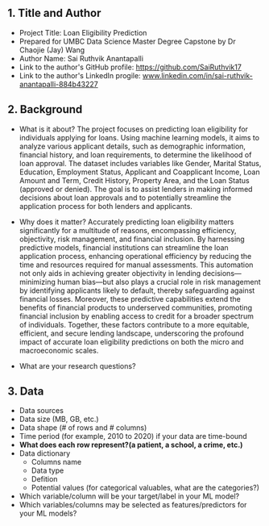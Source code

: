 ## 1. Title and Author

- Project Title: Loan Eligibility Prediction
- Prepared for UMBC Data Science Master Degree Capstone by Dr Chaojie (Jay) Wang
- Author Name: Sai Ruthvik Anantapalli
- Link to the author's GitHub profile: https://github.com/SaiRuthvik17
- Link to the author's LinkedIn progile: www.linkedin.com/in/sai-ruthvik-anantapalli-884b43227
    
## 2. Background

- What is it about?
  The project focuses on predicting loan eligibility for individuals applying for loans. Using machine learning models, it aims to analyze various applicant details, such as demographic information, financial history, and loan requirements, to determine the likelihood of loan approval. The dataset includes variables like Gender, Marital Status, Education, Employment Status, Applicant and Coapplicant Income, Loan Amount and Term, Credit History, Property Area, and the Loan Status (approved or denied). The goal is to assist lenders in making informed decisions about loan approvals and to potentially streamline the application process for both lenders and applicants.
  
- Why does it matter? 
  Accurately predicting loan eligibility matters significantly for a multitude of reasons, encompassing efficiency, objectivity, risk management, and financial inclusion. By harnessing predictive models, financial institutions can streamline the loan application process, enhancing operational efficiency by reducing the time and resources required for manual assessments. This automation not only aids in achieving greater objectivity in lending decisions—minimizing human bias—but also plays a crucial role in risk management by identifying applicants likely to default, thereby safeguarding against financial losses. Moreover, these predictive capabilities extend the benefits of financial products to underserved communities, promoting financial inclusion by enabling access to credit for a broader spectrum of individuals. Together, these factors contribute to a more equitable, efficient, and secure lending landscape, underscoring the profound impact of accurate loan eligibility predictions on both the micro and macroeconomic scales.
  
- What are your research questions?
  
  
## 3. Data 

- Data sources
- Data size (MB, GB, etc.)
- Data shape (# of rows and # columns)
- Time period (for example, 2010 to 2020) if your data are time-bound
- **What does each row represent?(a patient, a school, a crime, etc.)**
- Data dictionary
  - Columns name
  - Data type
  - Defition
  - Potential values (for categorical valuables, what are the categories?)
- Which variable/column will be your target/label in your ML model?
- Which variables/columns may be selected as features/predictors for your ML models?

